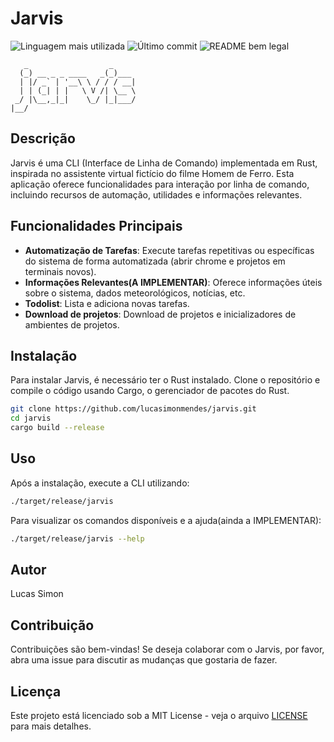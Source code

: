 # Jarvis

![Linguagem mais utilizada](https://img.shields.io/github/languages/top/lucasimonmendes/jarvis)
![Último commit](https://img.shields.io/github/last-commit/lucasimonmendes/jarvis)
![README bem legal](https://img.shields.io/badge/readme-bem_legal-8A2BE2)

```
   _                  _
  (_) __ _ _ ____   _(_)___
  | |/ _` | '__\ \ / / / __|
  | | (_| | |   \ V /| \__ \
 _/ |\__,_|_|    \_/ |_|___/
|__/
```

## Descrição

Jarvis é uma CLI (Interface de Linha de Comando) implementada em Rust, inspirada no assistente virtual fictício do filme Homem de Ferro. Esta aplicação oferece funcionalidades para interação por linha de comando, incluindo recursos de automação, utilidades e informações relevantes.

## Funcionalidades Principais

- **Automatização de Tarefas**: Execute tarefas repetitivas ou específicas do sistema de forma automatizada (abrir chrome e projetos em terminais novos).
- **Informações Relevantes(A IMPLEMENTAR)**: Oferece informações úteis sobre o sistema, dados meteorológicos, notícias, etc.
- **Todolist**: Lista e adiciona novas tarefas.
- **Download de projetos**: Download de projetos e inicializadores de ambientes de projetos.

## Instalação

Para instalar Jarvis, é necessário ter o Rust instalado. Clone o repositório e compile o código usando Cargo, o gerenciador de pacotes do Rust.

```bash
git clone https://github.com/lucasimonmendes/jarvis.git
cd jarvis
cargo build --release
```

## Uso

Após a instalação, execute a CLI utilizando:

```bash
./target/release/jarvis
```

Para visualizar os comandos disponíveis e a ajuda(ainda a IMPLEMENTAR):

```bash
./target/release/jarvis --help
```

## Autor

Lucas Simon

## Contribuição

Contribuições são bem-vindas! Se deseja colaborar com o Jarvis, por favor, abra uma issue para discutir as mudanças que gostaria de fazer.

## Licença

Este projeto está licenciado sob a MIT License - veja o arquivo [LICENSE](LICENSE) para mais detalhes.
